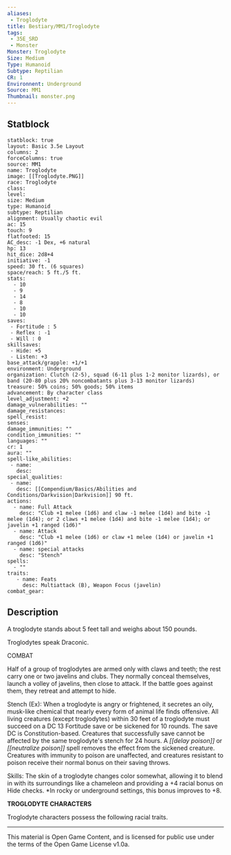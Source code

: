 ```yaml
---
aliases:
 - Troglodyte
title: Bestiary/MM1/Troglodyte
tags: 
 - 35E_SRD
 - Monster
Monster: Troglodyte
Size: Medium
Type: Humanoid
Subtype: Reptilian
CR: 1
Environnent: Underground
Source: MM1
Thumbnail: monster.png
---
```


## Statblock

```statblock
statblock: true
layout: Basic 3.5e Layout
columns: 2
forceColumns: true
source: MM1 
name: Troglodyte
image: [[Troglodyte.PNG]]
race: Troglodyte
class: 
level: 
size: Medium
type: Humanoid
subtype: Reptilian
alignment: Usually chaotic evil
ac: 15
touch: 9
flatfooted: 15
AC_desc: -1 Dex, +6 natural
hp: 13
hit_dice: 2d8+4
initiative: -1
speed: 30 ft. (6 squares)
space/reach: 5 ft./5 ft.
stats:
  - 10
  - 9
  - 14
  - 8
  - 10
  - 10
saves:
 - Fortitude : 5
 - Reflex : -1
 - Will : 0
skillsaves:
 - Hide: +5
 - Listen: +3
base_attack/grapple: +1/+1
environment: Underground
organization: Clutch (2-5), squad (6-11 plus 1-2 monitor lizards), or band (20-80 plus 20% noncombatants plus 3-13 monitor lizards)
treasure: 50% coins; 50% goods; 50% items
advancement: By character class
level_adjustment: +2
damage_vulnerabilities: ""
damage_resistances: 
spell_resist: 
senses: 
damage_immunities: ""
condition_immunities: ""
languages: ""
cr: 1
aura: ""
spell-like_abilities:
 - name: 
   desc: 
special_qualities:
 - name:
   desc: [[Compendium/Basics/Abilities and Conditions/Darkvision|Darkvision]] 90 ft.
actions:
  - name: Full Attack
    desc: "Club +1 melee (1d6) and claw -1 melee (1d4) and bite -1 melee (1d4); or 2 claws +1 melee (1d4) and bite -1 melee (1d4); or javelin +1 ranged (1d6)"
  - name: Attack
    desc: "Club +1 melee (1d6) or claw +1 melee (1d4) or javelin +1 ranged (1d6)"
  - name: special attacks
    desc: "Stench"
spells:
  - ""
traits:
   - name: Feats
     desc: Multiattack (B), Weapon Focus (javelin)
combat_gear:  
```

## Description





A troglodyte stands about 5 feet tall and weighs about 150 pounds.

Troglodytes speak Draconic.

COMBAT

Half of a group of troglodytes are armed only with claws and teeth; the rest carry one or two javelins and clubs. They normally conceal themselves, launch a volley of javelins, then close to attack. If the battle goes against them, they retreat and attempt to hide.

Stench (Ex): When a troglodyte is angry or frightened, it secretes an oily, musk-like chemical that nearly every form of animal life finds offensive. All living creatures (except troglodytes) within 30 feet of a troglodyte must succeed on a DC 13 Fortitude save or be sickened for 10 rounds. The save DC is Constitution-based. Creatures that successfully save cannot be affected by the same troglodyte's stench for 24 hours. A *[[delay poison]]* or *[[neutralize poison]]* spell removes the effect from the sickened creature. Creatures with immunity to poison are unaffected, and creatures resistant to poison receive their normal bonus on their saving throws.

Skills: The skin of a troglodyte changes color somewhat, allowing it to blend in with its surroundings like a chameleon and providing a +4 racial bonus on Hide checks. *In rocky or underground settings, this bonus improves to +8.


**TROGLODYTE CHARACTERS**


Troglodyte characters possess the following racial traits.

---

This material is Open Game Content, and is licensed for public use under the terms of the Open Game License v1.0a.
